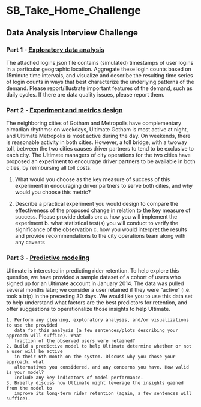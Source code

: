 # SB_Take_Home_Challenge

## Data Analysis Interview Challenge

### Part 1 ‑ <a href="https://github.com/1njiku/SB_Take_Home_Challenge/blob/master/1.%20ultimate_challenge_EDA.ipynb">Exploratory data analysis</a>
The attached logins.json file contains (simulated) timestamps of user logins in a particular
geographic location. Aggregate these login counts based on 15­minute time intervals, and
visualize and describe the resulting time series of login counts in ways that best characterize the
underlying patterns of the demand. Please report/illustrate important features of the demand,
such as daily cycles. If there are data quality issues, please report them.

### Part 2 ‑ <a href="https://github.com/1njiku/SB_Take_Home_Challenge/blob/master/2.%20Experiment%20%26%20Metrics%20Design.ipynb">Experiment and metrics design</a>
The neighboring cities of Gotham and Metropolis have complementary circadian rhythms: on
weekdays, Ultimate Gotham is most active at night, and Ultimate Metropolis is most active
during the day. On weekends, there is reasonable activity in both cities.
However, a toll bridge, with a two­way toll, between the two cities causes driver partners to tend
to be exclusive to each city. The Ultimate managers of city operations for the two cities have
proposed an experiment to encourage driver partners to be available in both cities, by
reimbursing all toll costs.

  1. What would you choose as the key measure of success of this experiment in
  encouraging driver partners to serve both cities, and why would you choose this metric?
  
  2. Describe a practical experiment you would design to compare the effectiveness of the
  proposed change in relation to the key measure of success. Please provide details on:
    a. how you will implement the experiment
    b. what statistical test(s) you will conduct to verify the significance of the
       observation
    c. how you would interpret the results and provide recommendations to the city
       operations team along with any caveats
       
### Part 3 ‑ <a href="https://github.com/1njiku/SB_Take_Home_Challenge/blob/master/3.%20rider_retention.ipynb">Predictive modeling</a>
Ultimate is interested in predicting rider retention. To help explore this question, we have
provided a sample dataset of a cohort of users who signed up for an Ultimate account in
January 2014. The data was pulled several months later; we consider a user retained if they
were “active” (i.e. took a trip) in the preceding 30 days.
We would like you to use this data set to help understand what factors are the best predictors
for retention, and offer suggestions to operationalize those insights to help Ultimate.

    1. Perform any cleaning, exploratory analysis, and/or visualizations to use the provided
       data for this analysis (a few sentences/plots describing your approach will suffice). What 
       fraction of the observed users were retained?
    2. Build a predictive model to help Ultimate determine whether or not a user will be active
       in their 6th month on the system. Discuss why you chose your approach, what
       alternatives you considered, and any concerns you have. How valid is your model? 
       Include any key indicators of model performance.
    3. Briefly discuss how Ultimate might leverage the insights gained from the model to
       improve its long-term rider retention (again, a few sentences will suffice).
